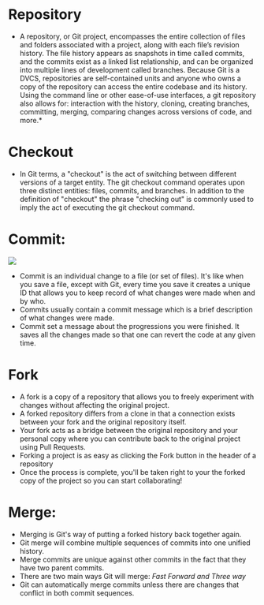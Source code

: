 # Repository

- A repository, or Git project, encompasses the entire collection of files and folders associated with a project, along with each file’s revision history. The file history appears as snapshots in time called commits, and the commits exist as a linked list relationship, and can be organized into multiple lines of development called branches. Because Git is a DVCS, repositories are self-contained units and anyone who owns a copy of the repository can access the entire codebase and its history. Using the command line or other ease-of-use interfaces, a git repository also allows for: interaction with the history, cloning, creating branches, committing, merging, comparing changes across versions of code, and more.*

# Checkout

- In Git terms, a "checkout" is the act of switching between different versions of a target entity. The git checkout command operates upon three distinct entities: files, commits, and branches. In addition to the definition of "checkout" the phrase "checking out" is commonly used to imply the act of executing the git checkout command.

# Commit:

![](https://user-images.githubusercontent.com/60896891/75190267-f0922880-571d-11ea-8edb-405d81305845.png)


- Commit is an individual change to a file (or set of files). It's like when you save a file, except with Git, every time you save it creates a unique ID that allows you to keep record of what changes were made when and by who.
- Commits usually contain a commit message which is a brief description of what changes were made.
- Commit set a message about the progressions you were finished. It saves all the changes made so that one can revert the code at any given time.


# Fork

- A fork is a copy of a repository that allows you to freely experiment with changes without affecting the original project.
- A forked repository differs from a clone in that a connection exists between your fork and the original repository itself.
- Your fork acts as a bridge between the original repository and your personal copy where you can contribute back to the original project using Pull Requests.
- Forking a project is as easy as clicking the Fork button in the header of a repository
- Once the process is complete, you'll be taken right to your the forked copy of the project so you can start collaborating!

# Merge:
- Merging is Git's way of putting a forked history back together again.
- Git merge will combine multiple sequences of commits into one unified history. 
- Merge commits are unique against other commits in the fact that they have two parent commits.
- There are two main ways Git will merge: *Fast Forward and Three way*
- Git can automatically merge commits unless there are changes that conflict in both commit sequences.
